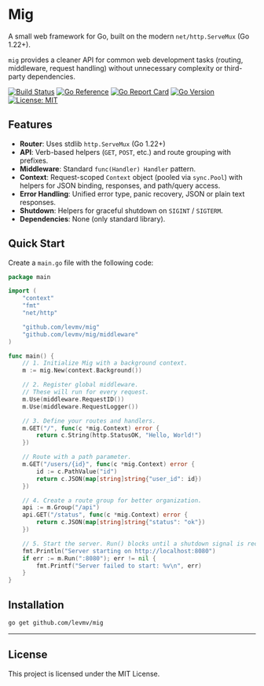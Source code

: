 # Mig

A small web framework for Go, built on the modern `net/http.ServeMux` (Go 1.22+).

`mig` provides a cleaner API for common web development tasks (routing, middleware, request handling) without unnecessary complexity or third-party dependencies. 

[![Build Status](https://github.com/levmv/mig/actions/workflows/go.yml/badge.svg)](https://github.com/levmv/mig/actions/workflows/go.yml)
[![Go Reference](https://pkg.go.dev/badge/github.com/levmv/mig.svg)](https://pkg.go.dev/github.com/levmv/mig)
[![Go Report Card](https://goreportcard.com/badge/github.com/levmv/mig)](https://goreportcard.com/report/github.com/levmv/mig)
[![Go Version](https://img.shields.io/badge/Go-1.22%2B-blue.svg)](https://go.dev/doc/go1.22)
[![License: MIT](https://img.shields.io/badge/License-MIT-yellow.svg)](https://opensource.org/licenses/MIT)

## Features

- **Router**: Uses stdlib `http.ServeMux` (Go 1.22+) 
- **API**: Verb-based helpers (`GET`, `POST`, etc.) and route grouping with prefixes.
- **Middleware**: Standard `func(Handler) Handler` pattern.
- **Context**: Request-scoped `Context` object (pooled via `sync.Pool`) with helpers for JSON binding, responses, and path/query access.
- **Error Handling**: Unified error type, panic recovery, JSON or plain text responses.
- **Shutdown**: Helpers for graceful shutdown on `SIGINT` / `SIGTERM`.
- **Dependencies**: None (only standard library).


## Quick Start

Create a `main.go` file with the following code:

```go
package main

import (
	"context"
	"fmt"
	"net/http"

	"github.com/levmv/mig"
	"github.com/levmv/mig/middleware"
)

func main() {
	// 1. Initialize Mig with a background context.
	m := mig.New(context.Background())

	// 2. Register global middleware.
	// These will run for every request.
	m.Use(middleware.RequestID())
	m.Use(middleware.RequestLogger())

	// 3. Define your routes and handlers.
	m.GET("/", func(c *mig.Context) error {
		return c.String(http.StatusOK, "Hello, World!")
	})

	// Route with a path parameter.
	m.GET("/users/{id}", func(c *mig.Context) error {
		id := c.PathValue("id")
		return c.JSON(map[string]string{"user_id": id})
	})

	// 4. Create a route group for better organization.
	api := m.Group("/api")
	api.GET("/status", func(c *mig.Context) error {
		return c.JSON(map[string]string{"status": "ok"})
	})

	// 5. Start the server. Run() blocks until a shutdown signal is received.
	fmt.Println("Server starting on http://localhost:8080")
	if err := m.Run(":8080"); err != nil {
		fmt.Printf("Server failed to start: %v\n", err)
	}
}
```

## Installation

```bash
go get github.com/levmv/mig
```


---

## License

This project is licensed under the MIT License.